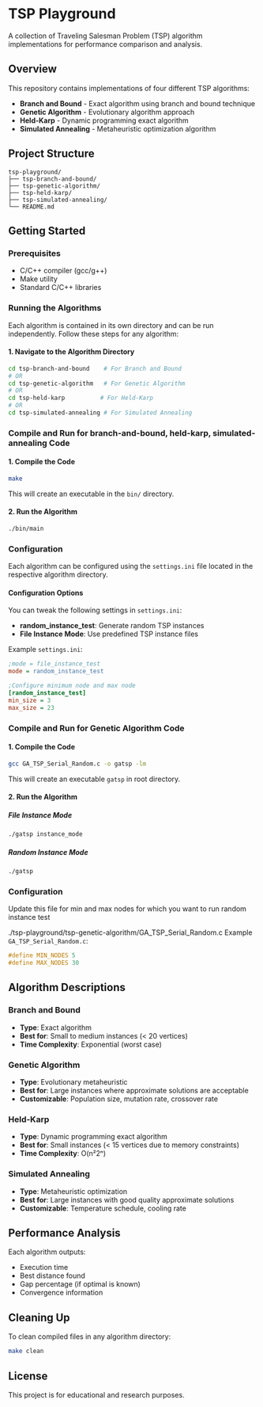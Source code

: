 # TSP Playground

A collection of Traveling Salesman Problem (TSP) algorithm implementations for performance comparison and analysis.

## Overview

This repository contains implementations of four different TSP algorithms:
- **Branch and Bound** - Exact algorithm using branch and bound technique
- **Genetic Algorithm** - Evolutionary algorithm approach
- **Held-Karp** - Dynamic programming exact algorithm
- **Simulated Annealing** - Metaheuristic optimization algorithm

## Project Structure

```
tsp-playground/
├── tsp-branch-and-bound/
├── tsp-genetic-algorithm/
├── tsp-held-karp/
├── tsp-simulated-annealing/
└── README.md
```

## Getting Started

### Prerequisites

- C/C++ compiler (gcc/g++)
- Make utility
- Standard C/C++ libraries

### Running the Algorithms

Each algorithm is contained in its own directory and can be run independently. Follow these steps for any algorithm:

#### 1. Navigate to the Algorithm Directory

```bash
cd tsp-branch-and-bound    # For Branch and Bound
# OR
cd tsp-genetic-algorithm   # For Genetic Algorithm
# OR
cd tsp-held-karp          # For Held-Karp
# OR
cd tsp-simulated-annealing # For Simulated Annealing
```

### Compile and Run for branch-and-bound, held-karp, simulated-annealing Code
#### 1. Compile the Code

```bash
make
```

This will create an executable in the `bin/` directory.

#### 2. Run the Algorithm

```bash
./bin/main
```

### Configuration

Each algorithm can be configured using the `settings.ini` file located in the respective algorithm directory.

#### Configuration Options

You can tweak the following settings in `settings.ini`:

- **random_instance_test**: Generate random TSP instances
- **File Instance Mode**: Use predefined TSP instance files

Example `settings.ini`:
```ini
;mode = file_instance_test
mode = random_instance_test

;Configure minimum node and max node
[random_instance_test]
min_size = 3
max_size = 23
```
### Compile and Run for Genetic Algorithm Code
#### 1. Compile the Code

```bash
gcc GA_TSP_Serial_Random.c -o gatsp -lm
```

This will create an executable `gatsp` in root directory.

#### 2. Run the Algorithm

##### File Instance Mode
```bash
./gatsp instance_mode
```
##### Random Instance Mode
```bash
./gatsp
```

### Configuration
Update this file for min and max nodes for which you want to run random instance test

./tsp-playground/tsp-genetic-algorithm/GA_TSP_Serial_Random.c
Example `GA_TSP_Serial_Random.c`:
```c++
#define MIN_NODES 5
#define MAX_NODES 30
```


## Algorithm Descriptions

### Branch and Bound
- **Type**: Exact algorithm
- **Best for**: Small to medium instances (< 20 vertices)
- **Time Complexity**: Exponential (worst case)

### Genetic Algorithm
- **Type**: Evolutionary metaheuristic
- **Best for**: Large instances where approximate solutions are acceptable
- **Customizable**: Population size, mutation rate, crossover rate

### Held-Karp
- **Type**: Dynamic programming exact algorithm
- **Best for**: Small instances (< 15 vertices due to memory constraints)
- **Time Complexity**: O(n²2ⁿ)

### Simulated Annealing
- **Type**: Metaheuristic optimization
- **Best for**: Large instances with good quality approximate solutions
- **Customizable**: Temperature schedule, cooling rate

## Performance Analysis

Each algorithm outputs:
- Execution time
- Best distance found
- Gap percentage (if optimal is known)
- Convergence information

## Cleaning Up

To clean compiled files in any algorithm directory:

```bash
make clean
```

## License

This project is for educational and research purposes.